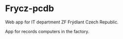 # Frycz-pcdb

Web app for IT department ZF Frýdlant Czech Republic. 

App for records computers in the factory.
